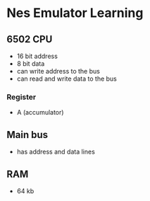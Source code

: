# Nes Emulator Learning

## 6502 CPU

- 16 bit address
- 8 bit data
- can write address to the bus
- can read and write data to the bus

### Register 
- A (accumulator)


## Main bus

- has address and data lines


## RAM

- 64 kb